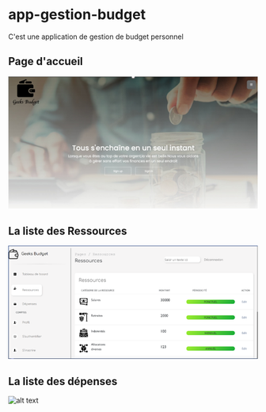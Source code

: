 # app-gestion-budget
C'est une application de gestion de budget personnel
## Page d'accueil
![page d'accueil](./assets/img/PageAccueil.PNG)
## La liste des Ressources
![alt text](assets\img\ListeRessources.PNG)
## La liste des dépenses
![alt text](assets\img\ListeDépenses.PNG)